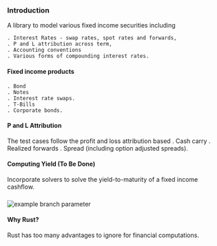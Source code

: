 ### Introduction

A library to model various fixed income securities including

	. Interest Rates - swap rates, spot rates and forwards,
	. P and L attribution across term,
	. Accounting conventions
	. Various forms of compounding interest rates.



#### Fixed income products

	. Bond
	. Notes
	. Interest rate swaps.
	. T-Bills
	. Corporate bonds.


#### P and L Attribution
The test cases follow the profit and loss attribution based
	. Cash carry
	. Realized forwards
	. Spread (including option adjusted spreads).

#### Computing Yield (To Be Done)

Incorporate solvers to solve the yield-to-maturity of a fixed income cashflow.

###

![example branch parameter](https://github.com/github/docs/actions/workflows/rust.yml/)


####  Why Rust?

Rust has too many advantages to ignore for financial computations.

